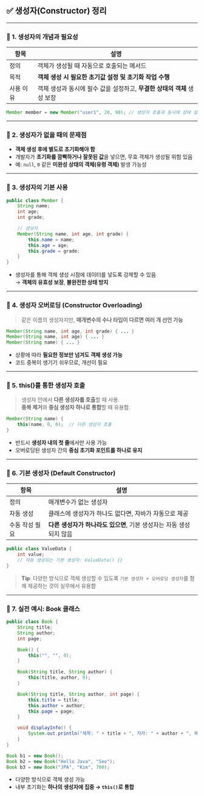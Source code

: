 ## ✅ 생성자(Constructor) 정리

---

### 🔹 1. 생성자의 개념과 필요성

|항목|설명|
|---|---|
|정의|객체가 생성될 때 자동으로 호출되는 메서드|
|목적|**객체 생성 시 필요한 초기값 설정 및 초기화 작업 수행**|
|사용 이유|객체 생성과 동시에 필수 값을 설정하고, **무결한 상태의 객체** 생성 보장|

```java
Member member = new Member("user1", 20, 90); // 생성자 호출과 동시에 상태 설정
```
---

### 🔹 2. 생성자가 없을 때의 문제점

- **객체 생성 후에 별도로 초기화해야 함**
- 개발자가 **초기화를 깜빡하거나 잘못된 값**을 넣으면, 무효 객체가 생성될 위험 있음
- 예: `null`, `0` 같은 **미완성 상태의 객체(유령 객체)** 발생 가능성

---

### 🔹 3. 생성자의 기본 사용

```java
public class Member {
    String name;
    int age;
    int grade;

    // 생성자
    Member(String name, int age, int grade) {
        this.name = name;
        this.age = age;
        this.grade = grade;
    }
}

```
- 생성자를 통해 객체 생성 시점에 데이터를 넣도록 강제할 수 있음  
    → **객체의 유효성 보장**, **불완전한 상태 방지**

---

### 🔹 4. 생성자 오버로딩 (Constructor Overloading)

> 같은 이름의 생성자지만, **매개변수의 수나 타입이 다르면 여러 개 선언 가능**
```java
Member(String name, int age, int grade) { ... }
Member(String name, int age) { ... }
Member(String name) { ... }

```
- 상황에 따라 **필요한 정보만 넘겨도 객체 생성 가능**
- 코드 중복이 생기기 쉬우므로, 개선이 필요

---

### 🔹 5. this()를 통한 생성자 호출

> 생성자 안에서 **다른 생성자를 호출**할 때 사용.  
> **중복 제거**와 **중심 생성자 하나로 통합**할 때 유용함.
```java
Member(String name) {
    this(name, 0, 0);  // 다른 생성자 호출
}
```
- 반드시 **생성자 내의 첫 줄**에서만 사용 가능
- 오버로딩된 생성자 간의 **중심 초기화 포인트를 하나로 유지**

---

### 🔹 6. 기본 생성자 (Default Constructor)

|항목|설명|
|---|---|
|정의|매개변수가 없는 생성자|
|자동 생성|클래스에 생성자가 하나도 없다면, 자바가 자동으로 제공|
|수동 작성 필요|**다른 생성자가 하나라도 있으면**, 기본 생성자는 자동 생성되지 않음|
```java
public class ValueData {
    int value;
    // 자동 생성되는 기본 생성자: ValueData() {}
}
```
> **Tip**: 다양한 방식으로 객체 생성할 수 있도록 `기본 생성자 + 오버로딩 생성자`를 함께 제공하는 것이 실무에서 유용함

---

### 🔹 7. 실전 예시: Book 클래스

```java
public class Book {
    String title;
    String author;
    int page;

    Book() {
        this("", "", 0);
    }

    Book(String title, String author) {
        this(title, author, 0);
    }

    Book(String title, String author, int page) {
        this.title = title;
        this.author = author;
        this.page = page;
    }

    void displayInfo() {
        System.out.println("제목: " + title + ", 저자: " + author + ", 페이지: " + page);
    }
}
```

```java
Book b1 = new Book();
Book b2 = new Book("Hello Java", "Seo");
Book b3 = new Book("JPA", "Kim", 700);
```
- 다양한 방식으로 객체 생성 가능
- 내부 초기화는 **하나의 생성자에 집중 → `this()`로 통합**